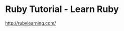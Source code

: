 <!--
id: 552420414
link: http://kevinisom.info/post/552420414/ruby-tutorial-learn-ruby
slug: ruby-tutorial-learn-ruby
date: Tue Apr 27 2010 15:29:15 GMT+1200 (NZST)
raw: {"blog_name":"kevinisom","id":552420414,"post_url":"http://kevinisom.info/post/552420414/ruby-tutorial-learn-ruby","slug":"ruby-tutorial-learn-ruby","type":"link","date":"2010-04-27 03:29:15 GMT","timestamp":1272338955,"state":"published","format":"html","reblog_key":"kEOOpyOB","tags":[],"short_url":"http://tmblr.co/Zw68YyWxKG_","highlighted":[],"feed_item":"http://rubylearning.com/","from_feed_id":"650234","note_count":0,"title":"Ruby Tutorial - Learn Ruby","url":"http://rubylearning.com/","description":""}
publish: 2010-04-027
tags: 
title: Ruby Tutorial - Learn Ruby
-->


Ruby Tutorial - Learn Ruby
==========================

<http://rubylearning.com/>

